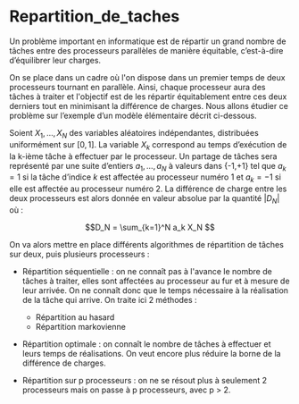 # Repartition_de_taches

Un problème important en informatique est de répartir un grand nombre de tâches entre des processeurs parallèles de manière équitable, c’est-à-dire d’équilibrer leur charges. 

On se place dans un cadre où l'on dispose dans un premier temps de deux processeurs tournant en parallèle. Ainsi, chaque processeur aura des tâches à traiter et l'objectif est de les répartir équitablement entre ces deux derniers tout en minimisant la différence de charges. Nous allons étudier ce problème sur l’exemple d’un modèle élémentaire décrit ci-dessous.

Soient $X_1,\dots,X_N$ des variables aléatoires indépendantes, distribuées uniformément sur $[0, 1]$. La variable $X_k$ correspond au temps d’exécution de la k-ième tâche à effectuer par le processeur. Un partage de tâches sera représenté par une suite d’entiers $a_1,\dots,a_N$ à valeurs dans {-1,+1} tel que $a_k = 1$ si la tâche d’indice $k$ est affectée au processeur numéro 1 et $a_k = -1$ si elle est affectée au processeur numéro 2. La différence de charge entre les deux processeurs est alors donnée en valeur absolue par la quantité $|D_N|$ où :

```math
D_N = \sum_{k=1}^N a_k X_N 
```

On va alors mettre en place différents algorithmes de répartition de tâches sur deux, puis plusieurs processeurs :

- Répartition séquentielle : on ne connaît pas à l'avance le nombre de tâches à traiter, elles sont affectées au processeur au fur et à mesure de leur arrivée. On ne connaît donc que le temps nécessaire à la réalisation de la tâche qui arrive. On traite ici 2 méthodes :

  - Répartition au hasard
  - Répartition markovienne

- Répartition optimale : on connaît le nombre de tâches à effectuer et leurs temps de réalisations. On veut encore plus réduire la borne de la différence de charges.

- Répartition sur p processeurs : on ne se résout plus à seulement 2 processeurs mais on passe à p processeurs, avec p > 2.
